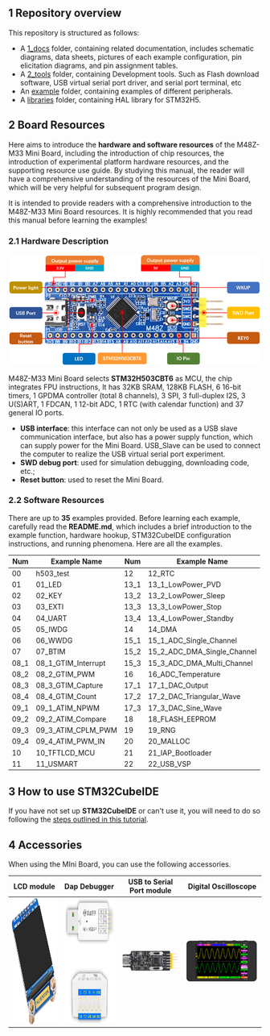 ## 1 Repository overview

This repository is structured as follows:

+ A [1_docs](./1_docs) folder, containing related documentation, includes schematic diagrams, data sheets, pictures of each example configuration, pin elicitation diagrams, and pin assignment tables.
+ A [2_tools](./2_tools) folder, containing Development tools. Such as Flash download software, USB virtual serial port driver, and serial port terminal, etc
+ An [example](./examples) folder, containing examples of different peripherals.
+ A [libraries](./libraries) folder, containing HAL library for STM32H5.


## 2 Board Resources

Here aims to introduce the **hardware and software resources** of the M48Z-M33 Mini Board, including the introduction of chip resources, the introduction of experimental platform hardware resources, and the supporting resource use guide. By studying this manual, the reader will have a comprehensive understanding of the resources of the Mini Board, which will be very helpful for subsequent program design.

It is intended to provide readers with a comprehensive introduction to the M48Z-M33 Mini Board resources. It is highly recommended that you read this manual before learning the examples!

### 2.1 Hardware Description

![](./1_docs/3_figures/image/1.png)

M48Z-M33 Mini Board selects **STM32H503CBT6** as MCU, the chip integrates FPU instructions, It has 32KB SRAM, 128KB FLASH, 6 16-bit timers, 1 GPDMA controller (total 8 channels), 3 SPI, 3 full-duplex I2S, 3 U(S)ART, 1 FDCAN, 1 12-bit ADC, 1 RTC (with calendar function) and 37 general IO ports.

+ **USB interface**: this interface can not only be used as a USB slave communication interface, but also has a power supply function, which can supply power for the Mini Board. USB_Slave can be used to connect the computer to realize the USB virtual serial port experiment.
+ **SWD debug port**: used for simulation debugging, downloading code, etc.;
+ **Reset button**: used to reset the Mini Board.


### 2.2 Software Resources

There are up to **35** examples provided. Before learning each example, carefully read the **README.md**, which includes a brief introduction to the example function, hardware hookup, STM32CubeIDE configuration instructions, and running phenomena. Here are all the examples.

| Num                  | Example Name                      | Num  | Example Name                                  |
| -------------------- | --------------------------------- | ---- | ---------------------- |
| 00                   | h503_test                         | 12   | 12_RTC                                           |
| 01                   | 01_LED                            | 13_1 | 13_1_LowPower_PVD                                |
| 02                   | 02_KEY                            | 13_2 | 13_2_LowPower_Sleep                              |
| 03                   | 03_EXTI                           | 13_3 | 13_3_LowPower_Stop                               |
| 04                   | 04_UART                           | 13_4 | 13_4_LowPower_Standby                            |
| 05                   | 05_IWDG                           | 14   | 14_DMA                                           |
| 06                   | 06_WWDG                           | 15_1 | 15_1_ADC_Single_Channel                          |
| 07                   | 07_BTIM                           | 15_2 | 15_2_ADC_DMA_Single_Channel                      |
| 08_1                 | 08_1_GTIM_Interrupt               | 15_3 | 15_3_ADC_DMA_Multi_Channel                       |
| 08_2                 | 08_2_GTIM_PWM                     | 16   | 16_ADC_Temperature                               |
| 08_3                 | 08_3_GTIM_Capture                 | 17_1 | 17_1_DAC_Output                                  |
| 08_4                 | 08_4_GTIM_Count                   | 17_2 | 17_2_DAC_Triangular_Wave                         |
| 09_1                 | 09_1_ATIM_NPWM                    | 17_3 | 17_3_DAC_Sine_Wave                               |
| 09_2                 | 09_2_ATIM_Compare                 | 18   | 18_FLASH_EEPROM                                  |
| 09_3                 | 09_3_ATIM_CPLM_PWM                | 19   | 19_RNG                                           |
| 09_4                 | 09_4_ATIM_PWM_IN                  | 20   | 20_MALLOC                                        |
| 10                   | 10_TFTLCD_MCU                     | 21   | 21_IAP_Bootloader                                |
| 11                   | 11_USMART                         | 22   | 22_USB_VSP                                       |                                 

## 3 How to use STM32CubeIDE
If you have not set up **STM32CubeIDE** or can't use it, you will need to do so following the [steps outlined in this tutorial](./1_docs/STM32CubeIDE_Usage_Guide.md).

## 4 Accessories
When using the MIni Board, you can use the following accessories.
 
| LCD module         | Dap Debugger   | USB to Serial Port module  | Digital Oscilloscope
| ------------------ | ----------------|---------------------------------------|------------------------------------------------ |
| <a href="https://github.com/alientek-module/LCD-module_1.3-inch_ATK-MD0130"><img src="./1_docs/3_figures/image/1.3inchLCD.png" width="200" height="250" /></a>     |    <a href="https://github.com/alientek-tools/DAP_Debugger"><img src="./1_docs/3_figures/image/Mini_HSDAP.png" width="200" height="250" /></a>     |    <a href="https://github.com/alientek-tools/USB-to-Serial-Port-module-ATK-MO340P"><img src="./1_docs/3_figures/image/USB.png" width="300" /></a>  |  <a href="https://github.com/alientek-tools/Digital-Oscilloscope_DS100"><img src="./1_docs/3_figures/image/digital.png" width="300" /></a>












